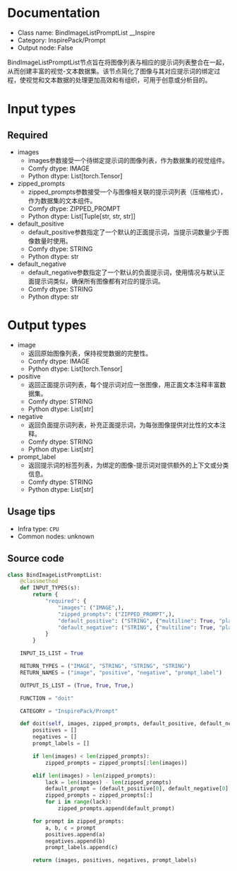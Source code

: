 
# Documentation
- Class name: BindImageListPromptList __Inspire
- Category: InspirePack/Prompt
- Output node: False

BindImageListPromptList节点旨在将图像列表与相应的提示词列表整合在一起，从而创建丰富的视觉-文本数据集。该节点简化了图像与其对应提示词的绑定过程，使视觉和文本数据的处理更加高效和有组织，可用于创意或分析目的。

# Input types
## Required
- images
    - images参数接受一个待绑定提示词的图像列表，作为数据集的视觉组件。
    - Comfy dtype: IMAGE
    - Python dtype: List[torch.Tensor]
- zipped_prompts
    - zipped_prompts参数接受一个与图像相关联的提示词列表（压缩格式），作为数据集的文本组件。
    - Comfy dtype: ZIPPED_PROMPT
    - Python dtype: List[Tuple[str, str, str]]
- default_positive
    - default_positive参数指定了一个默认的正面提示词，当提示词数量少于图像数量时使用。
    - Comfy dtype: STRING
    - Python dtype: str
- default_negative
    - default_negative参数指定了一个默认的负面提示词，使用情况与默认正面提示词类似，确保所有图像都有对应的提示词。
    - Comfy dtype: STRING
    - Python dtype: str

# Output types
- image
    - 返回原始图像列表，保持视觉数据的完整性。
    - Comfy dtype: IMAGE
    - Python dtype: List[torch.Tensor]
- positive
    - 返回正面提示词列表，每个提示词对应一张图像，用正面文本注释丰富数据集。
    - Comfy dtype: STRING
    - Python dtype: List[str]
- negative
    - 返回负面提示词列表，补充正面提示词，为每张图像提供对比性的文本注释。
    - Comfy dtype: STRING
    - Python dtype: List[str]
- prompt_label
    - 返回提示词的标签列表，为绑定的图像-提示词对提供额外的上下文或分类信息。
    - Comfy dtype: STRING
    - Python dtype: List[str]


## Usage tips
- Infra type: `CPU`
- Common nodes: unknown


## Source code
```python
class BindImageListPromptList:
    @classmethod
    def INPUT_TYPES(s):
        return {
            "required": {
                "images": ("IMAGE",),
                "zipped_prompts": ("ZIPPED_PROMPT",),
                "default_positive": ("STRING", {"multiline": True, "placeholder": "default positive"}),
                "default_negative": ("STRING", {"multiline": True, "placeholder": "default negative"}),
            }
        }

    INPUT_IS_LIST = True

    RETURN_TYPES = ("IMAGE", "STRING", "STRING", "STRING")
    RETURN_NAMES = ("image", "positive", "negative", "prompt_label")

    OUTPUT_IS_LIST = (True, True, True,)

    FUNCTION = "doit"

    CATEGORY = "InspirePack/Prompt"

    def doit(self, images, zipped_prompts, default_positive, default_negative):
        positives = []
        negatives = []
        prompt_labels = []

        if len(images) < len(zipped_prompts):
            zipped_prompts = zipped_prompts[:len(images)]

        elif len(images) > len(zipped_prompts):
            lack = len(images) - len(zipped_prompts)
            default_prompt = (default_positive[0], default_negative[0], "default")
            zipped_prompts = zipped_prompts[:]
            for i in range(lack):
                zipped_prompts.append(default_prompt)

        for prompt in zipped_prompts:
            a, b, c = prompt
            positives.append(a)
            negatives.append(b)
            prompt_labels.append(c)

        return (images, positives, negatives, prompt_labels)

```
